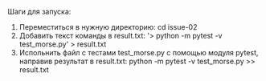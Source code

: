 Шаги для запуска:
1. Переместиться в нужную директорию: 
    cd issue-02
2. Добавить текст команды в result.txt: 
    '> python -m pytest -v test_morse.py' > result.txt
3. Испольнить файл с тестами test_morse.py с помощью модуля pytest, направив результат в result.txt: 
    python -m pytest -v test_morse.py >> result.txt